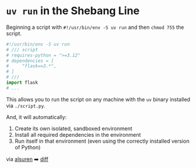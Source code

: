 # `uv run` in the Shebang Line

Beginning a script with `#!/usr/bin/env -S uv run` and then `chmod 755` the script.

```python
#!/usr/bin/env -S uv run
# /// script
# requires-python = ">=3.12"
# dependencies = [
#     "flask==3.*",
# ]
# ///
import flask
# ...
```

This allows you to run the script on any machine with the `uv` binary installed
via `./script.py`.

And, it will automatically:

1. Create its own isolated, sandboxed environment
2. Install all required dependencies in the environment
3. Run itself in that environment (even using the correctly installed version
   of Python)

via [alsuren](https://github.com/alsuren) ➡️ [diff](https://github.com/alsuren/sixdofone/pull/8/files#diff-568470d013cd12e4f388206520da39ab9a4e4c3c6b95846cbc281abc1ba3c959R1)